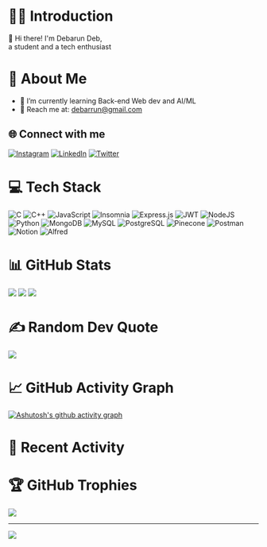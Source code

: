 # 🧑‍💼 Introduction
👋 Hi there! I'm Debarun Deb,  
a student and a tech enthusiast

# 💫 About Me
- 🔭 I’m currently learning Back-end Web dev and AI/ML
- 📩 Reach me at: debarrun@gmail.com

## 🌐 Connect with me
[![Instagram](https://img.shields.io/badge/Instagram-%23E4405F.svg?logo=Instagram&logoColor=white)](https://instagram.com/debarrunn)
[![LinkedIn](https://img.shields.io/badge/LinkedIn-%230077B5.svg?logo=linkedin&logoColor=white)](https://www.linkedin.com/in/debarun-deb-529669227)
[![Twitter](https://img.shields.io/badge/Twitter-%231DA1F2.svg?logo=Twitter&logoColor=white)](https://twitter.com/debarundeb)

# 💻 Tech Stack
![C](https://img.shields.io/badge/c-%2300599C.svg?style=for-the-badge&logo=c&logoColor=white)
![C++](https://img.shields.io/badge/c++-%2300599C.svg?style=for-the-badge&logo=c%2B%2B&logoColor=white)
![JavaScript](https://img.shields.io/badge/javascript-%23323330.svg?style=for-the-badge&logo=javascript&logoColor=%23F7DF1E)
![Insomnia](https://img.shields.io/badge/Insomnia-black?style=for-the-badge&logo=insomnia&logoColor=5849BE)
![Express.js](https://img.shields.io/badge/express.js-%23404d59.svg?style=for-the-badge&logo=express&logoColor=%2361DAFB)
![JWT](https://img.shields.io/badge/JWT-black?style=for-the-badge&logo=JSON%20web%20tokens)
![NodeJS](https://img.shields.io/badge/node.js-6DA55F?style=for-the-badge&logo=node.js&logoColor=white)
![Python](https://img.shields.io/badge/python-3670A0?style=for-the-badge&logo=python&logoColor=ffdd54)
![MongoDB](https://img.shields.io/badge/MongoDB-%234ea94b.svg?style=for-the-badge&logo=mongodb&logoColor=white)
![MySQL](https://img.shields.io/badge/mysql-%2300f.svg?style=for-the-badge&logo=mysql&logoColor=white)
![PostgreSQL](https://img.shields.io/badge/postgresql-%23316192.svg?style=for-the-badge&logo=postgresql&logoColor=white)
![Pinecone](https://img.shields.io/badge/pinecone-%2300C9FF.svg?style=for-the-badge&logo=pinecone&logoColor=white)
![Postman](https://img.shields.io/badge/Postman-FF6C37?style=for-the-badge&logo=postman&logoColor=white)
![Notion](https://img.shields.io/badge/Notion-%23000000.svg?style=for-the-badge&logo=notion&logoColor=white)
![Alfred](https://img.shields.io/badge/alfred-%235C1F87.svg?style=for-the-badge&logo=alfred)

# 📊 GitHub Stats
![](https://github-readme-stats.vercel.app/api?username=debarun-deb&theme=dark&hide_border=false&include_all_commits=false&count_private=false)
![](https://github-readme-streak-stats.herokuapp.com/?user=debarun-deb&theme=dark&hide_border=false)
![](https://github-readme-stats.vercel.app/api/top-langs/?username=debarun-deb&theme=dark&hide_border=false&include_all_commits=false&count_private=false&layout=compact)

# ✍️ Random Dev Quote
![](https://quotes-github-readme.vercel.app/api?type=vertical&theme=gruvbox)

# 📈 GitHub Activity Graph
[![Ashutosh's github activity graph](https://activity-graph.herokuapp.com/graph?username=debarun-deb&theme=react-dark)](https://github.com/ashutosh00710/github-readme-activity-graph)

# 🚀 Recent Activity
<!--START_SECTION:activity-->
<!--END_SECTION:activity-->

# 🏆 GitHub Trophies
![](https://github-profile-trophy.vercel.app/?username=debarun-deb&theme=darkhub&no-frame=true&no-bg=false&margin-w=4)

---
[![](https://visitcount.itsvg.in/api?id=debarun-deb&icon=0&color=0)](https://visitcount.itsvg.in)

<!-- Proudly created with GPRM ( https://gprm.itsvg.in ) -->
